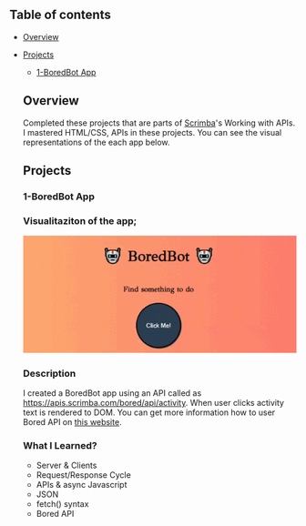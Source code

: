 ## Table of contents

- [Overview](#overview)

- [Projects](#projects)

  - [1-BoredBot App](#bored-bot)
  ## Overview

  Completed these projects that are parts of [Scrimba](https://scrimba.com/learn/frontend/)'s Working with APIs. I mastered HTML/CSS, APIs in these projects.
  You can see the visual representations of the each app below.

  ## Projects

  
  ### 1-BoredBot App
  
  
  ### Visualitaziton of the app;
  ![image](./1-BoredBot-app/BoredBot.gif)
  
  
  
  ### Description
  
  I created a BoredBot app using an API called as https://apis.scrimba.com/bored/api/activity. When user clicks activity text is rendered to DOM. You can get more information how to user Bored API on [this website](https://apis.scrimba.com/bored/documentation).


  ### What I Learned?
  

  - Server & Clients
  - Request/Response Cycle
  - APIs & async Javascript
  - JSON
  - fetch() syntax
  - Bored API
